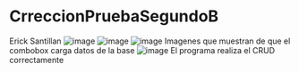 # CrreccionPruebaSegundoB
Erick Santillan
![image](https://user-images.githubusercontent.com/117753868/221076605-b0555551-1126-4ba3-ab59-7803a8858849.png)
![image](https://user-images.githubusercontent.com/117753868/221076743-ee6138cc-b662-4bf3-a4d3-88d162f9f804.png)
![image](https://user-images.githubusercontent.com/117753868/221076769-3dfc9aa3-06c2-4f1b-8f20-bfc6e320782f.png)
Imagenes que muestran de que el combobox carga datos de la base
![image](https://user-images.githubusercontent.com/117753868/221076895-386a72dd-e63c-4461-bb8c-fe17a309ee2c.png)
El programa realiza el CRUD correctamente 
